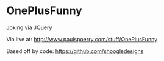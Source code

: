 OnePlusFunny
============

Joking via JQuery

Via live at: http://www.paulspoerry.com/stuff/OnePlusFunny

Based off by code: https://github.com/shoogledesigns
